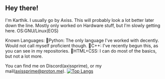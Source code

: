 ## Hey there!
I'm Karthik. I usually go by Axiss. This will probably look a lot better later down the line.
Mostly only worked on Hardware stuff, but I'm slowly getting here.
OS:GNU/Linux(EOS)

Known Languages:
󰐾Python: The only language I've worked with decently. Would not call myself proficient though.
󰐾C++: I've recently begun this, as you can see in my repositories.
󰐾HTML+CSS: I can do most of the basics, but not a lot more.

You can find me on Discord(axissprime), or my mail(axissprime@proton.me).
[![Top Langs](https://github-readme-stats.vercel.app/api/top-langs/?username=karthik20066002&layout=donut)](https://github.com/anuraghazra/github-readme-stats)

<!--
**karthik20066002/karthik20066002** is a ✨ _special_ ✨ repository because its `README.md` (this file) appears on your GitHub profile.

Here are some ideas to get you started:

- 🔭 I’m currently working on ...
- 🌱 I’m currently learning ...
- 👯 I’m looking to collaborate on ...
- 🤔 I’m looking for help with ...
- 💬 Ask me about ...
- 📫 How to reach me: ...
- 😄 Pronouns: ...
- ⚡ Fun fact: ...
-->
